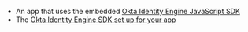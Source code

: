 * An app that uses the embedded [Okta Identity Engine JavaScript SDK](https://github.com/okta/okta-auth-js)
* The [Okta Identity Engine SDK set up for your app](/docs/guides/oie-embedded-common-download-setup-app/nodejs/main/#set-up-the-sdk-for-your-own-app)
